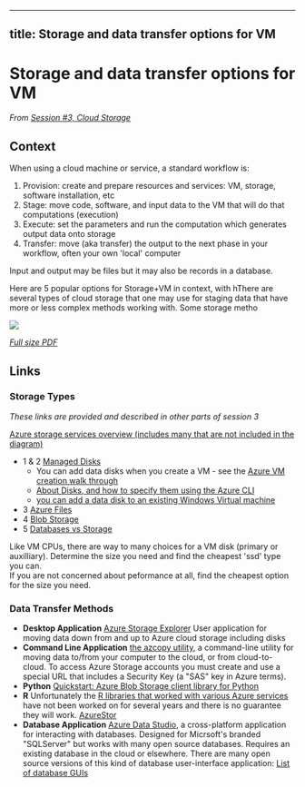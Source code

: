 
---
title: Storage and data transfer options for VM
---

# Storage and data transfer options for VM
*From [Session #3, Cloud Storage](../../sessions/03_cloud_storage.md)*

## Context

When using a cloud machine or service, a standard workflow is: 

1. Provision: create and prepare resources and services: VM, storage, software installation, etc
2. Stage: move code, software, and input data to the VM that will do that computations (execution)
3. Execute: set the parameters and run the computation which generates output data onto storage
4. Transfer: move (aka transfer) the output to the next phase in your workflow, often your own 'local' computer

Input and output may be files but it may also be records in a database. 

Here are 5 popular options for Storage+VM in context, with hThere are several types of cloud storage that one may use for staging data that have more or less complex methods working with.   Some storage metho

[<img src="../Five_storage_options_for_cloud_vm_to_local_file-date_sharing.drawio.png">](../Five_storage_options_for_cloud_vm_to_local_file-date_sharing.drawio.pdf)


*[Full size PDF](Five_storage_options_for_cloud_vm_to_local_file-date_sharing.drawio.pdf)*



## Links


### Storage Types

*These links are provided and described in other parts of session 3*

[Azure storage services overview (includes many that are not included in the diagram)](https://learn.microsoft.com/en-us/azure/storage/common/storage-introduction)

- 1 &amp; 2 [Managed Disks](https://learn.microsoft.com/en-us/azure/virtual-machines/managed-disks-overview)
     - You can add data disks when you create a VM - see the [Azure VM creation walk through](../../exercises/azure_vm_walkthrough.md)
     - [About Disks, and how to specify them using the Azure CLI](https://learn.microsoft.com/en-us/azure/virtual-machines/windows/attach-managed-disk-portal)
     - [you can add a data disk to an existing Windows Virtual machine](https://learn.microsoft.com/en-us/azure/virtual-machines/windows/attach-managed-disk-portal)
- 3 [Azure Files](https://learn.microsoft.com/en-us/azure/storage/files/storage-files-introduction)
- 4 [Blob Storage](https://learn.microsoft.com/en-us/azure/storage/blobs/storage-blobs-introduction)
- 5 [Databases vs Storage](../../topics/storage_vs_databases.md)

Like VM CPUs, there are way to many choices for a VM disk (primary or auxilliary).   Determine the size you need and find the cheapest 'ssd' type you can.   
If you are not concerned about peformance at all, find the cheapest option for 
the size you need. 

### Data Transfer Methods

- **Desktop Application** [Azure Storage Explorer](https://azure.microsoft.com/en-us/products/storage/storage-explorer/) User application for moving data down from and up to Azure cloud storage including disks
- **Command Line Application** [the azcopy utility](https://learn.microsoft.com/en-us/azure/storage/common/storage-use-azcopy-v10), a command-line utility for moving data to/from your computer to the cloud, or from cloud-to-cloud.   To access Azure Storage accounts
  you must create and use a special URL that includes a Security Key (a "SAS" key in Azure terms).   
- **Python** [Quickstart: Azure Blob Storage client library for Python]( https://learn.microsoft.com/en-us/azure/storage/blobs/storage-quickstart-blobs-python?tabs=managed-identity%2Croles-azure-portal%2Csign-in-azure-cli)
- **R** Unfortunately the [R libraries that worked with various Azure services](https://github.com/Azure/AzureR) have not been worked on for several years and there is no guarantee they will work.   [AzureStor](https://github.com/Azure/AzureStor)
- **Database Application** [Azure Data Studio](https://learn.microsoft.com/en-us/azure-data-studio/what-is-azure-data-studio),   a cross-platform application for interacting with databases.  Designed for Micrsoft's branded "SQLServer" but works with many open source databases.  Requires an existing database in the cloud or elsewhere.  There are many open source versions of this kind of database user-interface application: [List of database GUIs](https://www.eversql.com/top-7-mysql-gui-tools-for-windows/)




